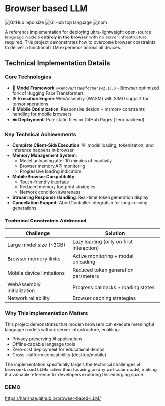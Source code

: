 # Browser based LLM

![GitHub repo size](https://img.shields.io/github/repo-size/harisnae/browser-based-LLM)
![GitHub top language](https://img.shields.io/github/languages/top/harisnae/browser-based-LLM)
![npm](https://img.shields.io/npm/v/@xenova/transformers)

A reference implementation for deploying ultra-lightweight open-source language models **entirely in the browser** with no server infrastructure required. This project demonstrates how to overcome browser constraints to deliver a functional LLM experience across all devices.

## Technical Implementation Details

### Core Technologies
- 🧠 **Model Framework**: [`@xenova/transformers@2.10.0`](https://www.npmjs.com/package/@xenova/transformers) - Browser-optimized fork of Hugging Face Transformers
- ⚙️ **Execution Engine**: WebAssembly (WASM) with SIMD support for tensor operations
- 📱 **Mobile Optimization**: Responsive design + memory constraints handling for mobile browsers
- ☁️ **Deployment**: Pure static files on GitHub Pages (zero backend)

### Key Technical Achievements
- **Complete Client-Side Execution**: All model loading, tokenization, and inference happens in-browser
- **Memory Management System**: 
  - Model unloading after 10 minutes of inactivity
  - Browser memory API monitoring
  - Progressive loading indicators
- **Mobile Browser Compatibility**:
  - Touch-friendly interface
  - Reduced memory footprint strategies
  - Network condition awareness
- **Streaming Response Handling**: Real-time token generation display
- **Cancellation Support**: AbortController integration for long-running generations

### Technical Constraints Addressed
| Challenge | Solution |
|-----------|----------|
| Large model size (~2GB) | Lazy loading (only on first interaction) |
| Browser memory limits | Active monitoring + model unloading |
| Mobile device limitations | Reduced token generation parameters |
| WebAssembly initialization | Progress callbacks + loading states |
| Network reliability | Browser caching strategies |

### Why This Implementation Matters
This project demonstrates that modern browsers can execute meaningful language models without server infrastructure, enabling:
- Privacy-preserving AI applications
- Offline-capable language tools
- Zero-cost deployment for educational demos
- Cross-platform compatibility (desktop/mobile)

The implementation specifically targets the technical challenges of browser-based LLMs rather than focusing on any particular model, making it a valuable reference for developers exploring this emerging space.


### DEMO
https://harisnae.github.io/browser-based-LLM/
